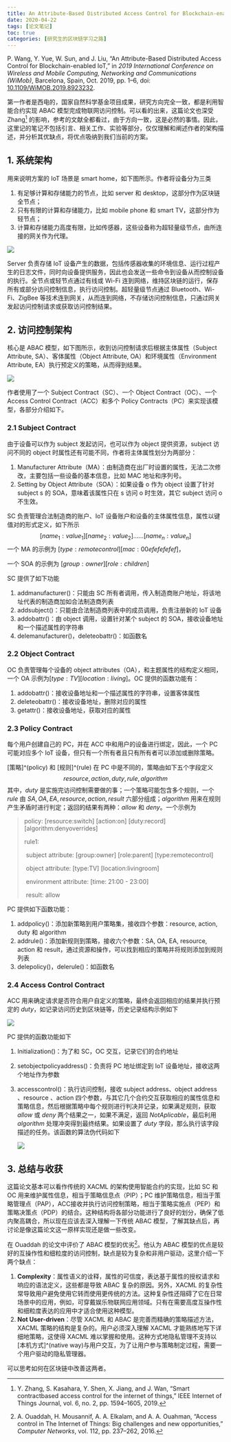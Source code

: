 ```yaml
---
title: An Attribute-Based Distributed Access Control for Blockchain-enabled IoT
date: 2020-04-22
tags: [论文笔记]
toc: true
categories: [研究生的区块链学习之路] 
---
```


P. Wang, Y. Yue, W. Sun, and J. Liu, “An Attribute-Based Distributed Access Control for Blockchain-enabled IoT,” in *2019 International Conference on Wireless and Mobile Computing, Networking and Communications (WiMob)*, Barcelona, Spain, Oct. 2019, pp. 1–6, doi: [10.1109/WiMOB.2019.8923232](https://doi.org/10.1109/WiMOB.2019.8923232).

第一作者是西电的，国家自然科学基金项目成果，研究方向完全一致，都是利用智能合约实现 ABAC 模型完成物联网访问控制。可以看的出来，这篇论文也深受 Zhang[^zhang2019smart] 的影响，参考的文献全都看过，由于方向一致，这是必然的事情。因此，这里记的笔记不包括引言、相关工作、实验等部分，仅仅理解和阐述作者的架构描述，并分析其优缺点，将优点吸纳到我们当前的方案。

[^zhang2019smart]:Y. Zhang, S. Kasahara, Y. Shen, X. Jiang, and J. Wan, “Smart contractbased access control for the internet of things,” IEEE Internet of Things Journal, vol. 6, no. 2, pp. 1594–1605, 2019.

## 1. 系统架构

用来说明方案的 IoT 场景是 smart home，如下图所示。作者将设备分为三类

1. 有足够计算和存储能力的节点，比如 server 和 desktop，这部分作为区块链全节点；
2. 只有有限的计算和存储能力，比如 mobile phone 和 smart TV，这部分作为轻节点；
3. 计算和存储能力高度有限，比如传感器，这些设备称为超轻量级节点，由所连接的网关作为代理。

![](https://ieeexplore.ieee.org/mediastore_new/IEEE/content/media/8913409/8923119/8923232/wang1-p6-wang-small.gif)

Server 负责存储 IoT 设备产生的数据，包括传感器收集的环境信息、运行过程产生的日志文件，同时向设备提供服务，因此也会发送一些命令到设备从而控制设备的执行。全节点或轻节点通过有线或 Wi-Fi 连到网络，维持区块链的运行，保存所有或部分访问控制信息，执行访问控制。超轻量级节点通过 Bluetooth、Wi-Fi、ZigBee 等技术连到网关，从而连到网络，不存储访问控制信息，只通过网关发起访问控制请求或获取访问控制结果。

## 2. 访问控制架构

核心是 ABAC 模型，如下图所示，收到访问控制请求后根据主体属性（Subject Attribute, SA）、客体属性（Object Attribute, OA）和环境属性（Environment Attribute, EA）执行预定义的策略，从而得到结果。

![](https://ieeexplore.ieee.org/mediastore_new/IEEE/content/media/8913409/8923119/8923232/wang2-p6-wang-small.gif)

作者使用了一个 Subject Contract（SC）、一个 Object Contract（OC）、一个 Access Control Contract（ACC）和多个 Policy Contracts（PC）来实现该模型，各部分介绍如下。

### 2.1 Subject Contract

由于设备可以作为 subject 发起访问，也可以作为 object 提供资源，subject 访问不同的 object 时属性还有可能不同，作者将主体属性划分为两部分：

1. Manufacturer Attribute（MA）：由制造商在出厂时设置的属性，无法二次修改，主要包括一些设备的基本信息，比如 MAC 地址和序列号。
2. Setting by Object Attribute（SOA）：如果设备 o 作为 object 设置了针对 subject s 的 SOA，意味着该属性只在 s 访问 o 时生效，其它 subject 访问 o 不生效。

SC 负责管理合法制造商的账户、IoT 设备账户和设备的主体属性信息，属性以键值对的形式定义，如下所示
$$
[name_1:value_1] [name_2:value_2] ……  [name_n:value_n]
$$
一个 MA 的示例为 $[type:remotecontrol][mac:00efefefefef]$，

一个 SOA 的示例为 $[group:owner][role:children]$

SC 提供了如下功能

1. addmanufacturer()：只能由 SC 所有者调用，传入制造商账户地址，将该地址代表的制造商加如合法制造商列表
2. addsubject()：只能由合法制造商列表中的成员调用，负责注册新的 IoT 设备
3. addobattr()：由 object 调用，设置针对某个 subject 的 SOA，接收设备地址和一个描述属性的字符串
4. delemanufacturer()，deleteobattr()：如函数名

### 2.2 Object Contract

OC 负责管理每个设备的 object attributes（OA），和主题属性的结构定义相同，一个 OA 示例为$[type:TV][location:living]$。OC 提供的函数功能有：

1. addobattr()：接收设备地址和一个描述属性的字符串，设置客体属性
2. deleteobattr()：接收设备地址，删除对应的属性
3. getattr()：接收设备地址，获取对应的属性

### 2.3 Policy Contract

每个用户创建自己的 PC，并在 ACC 中和用户的设备进行绑定，因此，一个 PC 可能对应多个 IoT 设备，但只有一个所有者且只有所有者可以添加或删除策略。

[策略]^(policy) 和 [规则]^(rule) 在 PC 中是不同的，策略由如下五个字段定义
$$
resource, action,duty,rule,algorithm
$$
其中，$duty$ 是实施完访问控制需要做的事；一个策略可能包含多个规则，一个 $rule$ 由 $SA,OA,EA,resource,action,result$ 六部分组成；$algorithm$ 用来在规则产生矛盾时进行判定；返回的结果有两种：$allow$ 和 $deny$。一个示例为

> policy: [resource:switch] [action:on] [duty:record] [algorithm:denyoverrides] 
>
> rule1: 
>
> ​	subject attribute: [group:owner] [role:parent] [type:remotecontrol]
>
> ​	object attribute: [type:TV] [location:livingroom]
>
> ​	environment attribute: [time: 21:00 - 23:00]
>
> ​	result: allow

PC 提供如下函数功能：

1. addpolicy()：添加新策略到用户策略集，接收四个参数：resource, action, duty 和 algorithm
2. addrule()：添加新规则到策略，接收六个参数：SA, OA, EA, resource, action 和 result，通过资源和操作，可以找到相应的策略并将规则添加到规则列表
3. delepolicy()，delerule()：如函数名

### 2.4 Access Control Contract

ACC 用来确定请求是否符合用户自定义的策略，最终会返回相应的结果并执行预定的 $duty$，如记录访问历史到区块链等，历史记录结构示例如下

![](https://ieeexplore.ieee.org/mediastore_new/IEEE/content/media/8913409/8923119/8923232/wang.t1-p6-wang-small.gif)

PC 提供的函数功能如下

1. Initialization()：为了和 SC，OC 交互，记录它们的合约地址

2. setobjectpolicyaddress()：负责将 PC 地址绑定到 IoT 设备地址，接收这两个地址作为参数

3. accesscontrol()：执行访问控制，接收 subject address、object address 、resource 、action 四个参数，与其它几个合约交互获取相应的属性信息和策略信息，然后根据策略中每个规则进行判决并记录，如果满足规则，获取 $allow$ 或 $deny$ 两个结果之一，如果不满足，返回 $NotAplicable$，最后利用 $algorithm$ 处理冲突得到最终结果。如果设置了 $duty$ 字段，那么执行该字段描述的任务。该函数的算法伪代码如下

   ![](https://ieeexplore.ieee.org/mediastore_new/IEEE/content/media/8913409/8923119/8923232/wang.al1-p6-wang-large.gif)

## 3. 总结与收获

这篇论文基本可以看作传统的 XACML 的架构使用智能合约的实现，比如 SC 和 OC 用来维护属性信息，相当于策略信息点（PIP）；PC 维护策略信息，相当于策略管理点（PAP），ACC接收并执行访问控制策略，相当于策略实施点（PEP）和策略决策点（PDP）的结合。这种结构将各部分功能进行了良好的划分，确保了低内聚高耦合，所以现在应该去深入理解一下传统 ABAC 模型，了解其缺点后，再讨论是像这篇论文这一原样实现还是做一些改变。

在 Ouaddah 的论文中评价了 ABAC 模型的优劣[^ouaddah2016access]。他认为 ABAC 模型的优点是较好的互操作性和细粒度的访问控制，缺点是较为复杂和非用户驱动，这里介绍一下两个缺点：

1. **Complexity**：属性语义的诠释，属性的可信度，表达基于属性的授权请求和响应的语法定义，这些都是导致 ABAC 复杂的原因。另外，XACML 的复杂性常导致用户避免使用它转而使用更传统的方法。这种复杂性还阻碍了它在日常场景中的应用，例如，可穿戴娱乐物联网应用领域。只有在需要高度互操作性和细粒度表达的应用中才适合使用这种模型。
2. **Not User-driven**：尽管 XACML 和 ABAC 是完善而精确的策略描述方法，XACML 策略的结构是复杂的。用户必须深入理解 XACML 才能熟练地写下详细地策略，这使得 XACML 难以掌握和使用。这种方式地隐私管理不支持以[本机方式]^(native way)与用户交互，为了让用户参与策略制定过程，需要一个用户驱动的隐私管理器。

[^ouaddah2016access]:A. Ouaddah, H. Mousannif, A. A. Elkalam, and A. A. Ouahman, “Access control in The Internet of Things: Big challenges and new opportunities,” *Computer Networks*, vol. 112, pp. 237–262, 2016.

可以思考如何在区块链中改善这两者。
